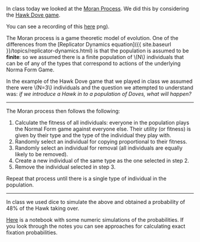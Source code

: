 In class today we looked at the [Moran
Process](https://nashpy.readthedocs.io/en/stable/text-book/moran-process.html). We did this by
considering the [Hawk Dove game](https://nashpy.readthedocs.io/en/stable/text-book/normal-form-games.html#hawk-dove-game).

You can see a recording of this [here](https://cardiff.cloud.panopto.eu/Panopto/Pages/Viewer.aspx?id=d36fae76-d9cd-4071-a01c-b28d0108a5ea)
png).

The Moran process is a game theoretic model of evolution. One of the differences
from the [Replicator Dynamics equation]({{ site.baseurl
}}/topics/replicator-dynamics.html) is that the population is assumed to be
**finite**: so we assumed there is a finite population of \\(N\\) individuals
that can be of any of the types that correspond to actions of the underlying
Norma Form Game.

In the example of the Hawk Dove game that we played in class we assumed there
were \\(N=3\\) individuals and the question we attempted to understand was: _if
we introduce a Hawk in to a population of Doves, what will happen?_

---

The Moran process then follows the following:

1. Calculate the fitness of all individuals: everyone in the population plays
   the Normal Form game against everyone else. Their utility (or fitness)
   is given by their type and the type of the individual they play with.
2. Randomly select an individual for copying proportional to their fitness.
3. Randomly select an individual for removal (all individuals are equally likely
   to be removed).
4. Create a new individual of the same type as the one selected in step 2.
5. Remove the individual selected in step 3.

Repeat that process until there is a single type of individual in the
population.

---

In class we used dice to simulate the above and obtained a
probability of 48% of the Hawk taking over.

[Here]({{site.baseurl}}/assets/2024-2025/nbs/moran-process.ipynb) is a notebook with some numeric simulations of the probabilities. If you
look through the notes you can see approaches for calculating exact fixation
probabilities.
